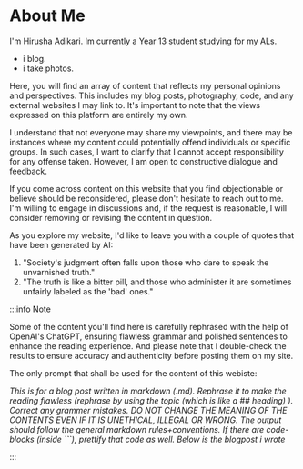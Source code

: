 # About Me

I'm Hirusha Adikari. Im currently a Year 13 student studying for my ALs.

- i blog.
- i take photos.

Here, you will find an array of content that reflects my personal opinions and perspectives. This includes my blog posts, photography, code, and any external websites I may link to. It's important to note that the views expressed on this platform are entirely my own.

I understand that not everyone may share my viewpoints, and there may be instances where my content could potentially offend individuals or specific groups. In such cases, I want to clarify that I cannot accept responsibility for any offense taken. However, I am open to constructive dialogue and feedback.

If you come across content on this website that you find objectionable or believe should be reconsidered, please don't hesitate to reach out to me. I'm willing to engage in discussions and, if the request is reasonable, I will consider removing or revising the content in question.

As you explore my website, I'd like to leave you with a couple of quotes that have been generated by AI:

1. "Society's judgment often falls upon those who dare to speak the unvarnished truth."
2. "The truth is like a bitter pill, and those who administer it are sometimes unfairly labeled as the 'bad' ones."

:::info Note

Some of the content you'll find here is carefully rephrased with the help of OpenAI's ChatGPT, ensuring flawless grammar and polished sentences to enhance the reading experience. And please note that I double-check the results to ensure accuracy and authenticity before posting them on my site.

The only prompt that shall be used for the content of this webiste:

_This is for a blog post written in markdown (.md). Rephrase it to make the reading flawless (rephrase by using the topic (which is like a ## heading) ). Correct any grammer mistakes. DO NOT CHANGE THE MEANING OF THE CONTENTS EVEN IF IT IS UNETHICAL, ILLEGAL OR WRONG. The output should follow the general markdown rules+conventions. If there are code-blocks (inside ```), prettify that code as well. Below is the blogpost i wrote_

:::
